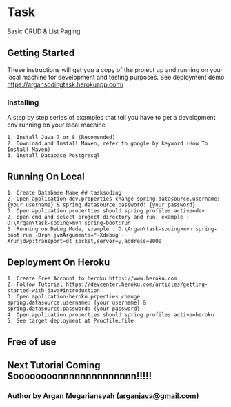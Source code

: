 # Task

Basic CRUD & List Paging

## Getting Started

These instructions will get you a copy of the project up and running on your local machine for development and testing purposes. See deployment demo https://argansodingtask.herokuapp.com/

### Installing

A step by step series of examples that tell you have to get a development env running on your local machine

```
1. Install Java 7 or 8 (Recomended)
2. Download and Install Maven, refer to google by keyword (How To Install Maven)
3. Install Database Postgresql 
```

## Running On Local
```
1. Create Database Name ## tasksoding
2. Open application-dev.properties change spring.datasource.username: {your username} & spring.datasource.password: {your password}
3. Open application.properties should spring.profiles.active=dev
2. open cmd and select project directory and run, example : D:\Argan\task-soding>mvn spring-boot:run
3. Running on Debug Mode, example : D:\Argan\task-soding>mvn spring-boot:run -Drun.jvmArguments="-Xdebug -Xrunjdwp:transport=dt_socket,server=y,address=8000
```

## Deployment On Heroku

```
1. Create Free Account to heroku https://www.heroku.com
2. Follow Tutorial https://devcenter.heroku.com/articles/getting-started-with-java#introduction
3. Open application-heroku.prperties change spring.datasource.username: {your username} & spring.datasource.password: {your password}
4. Open application.properties should spring.profiles.active=heroku
5. See target deployment at Procfile.file
```
## Free of use
## Next Tutorial Coming Soooooooonnnnnnnnnnnnnn!!!!!
### Author by Argan Megariansyah (arganjava@gmail.com)